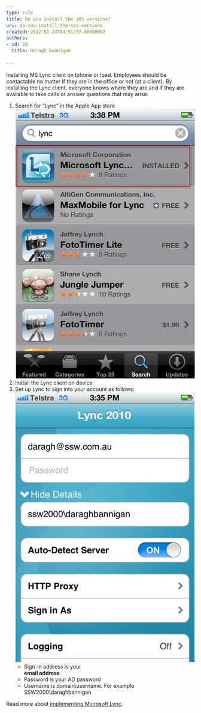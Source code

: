```yaml
---
type: rule
title: Do you install the iOS versions?
uri: do-you-install-the-ios-versions
created: 2012-01-24T04:51:57.0000000Z
authors:
- id: 28
  title: Daragh Bannigan

---
```


Installing MS Lync client on Iphone or Ipad. Employees should be contactable no matter if they are in the office or not  (at a client). By installing the Lync client, everyone knows where they are and if they are available to take calls or answer questions that may arise. 
1. Search for “Lync” in the Apple App store <br>      ![ Search for Lync application in App store.](Lync1.png)
2. Install the Lync client on device
3. Set up Lync to sign into your account as follows: <br>      ![ you just need to enter 3 fields](Lync2.png)
    - Sign-in address is your <br>            **email address**
    - Password is your AD password
    - Username is domain\username. For example SSW2000\daraghbannigan


Read more about     [implementing Microsoft Lync](http://www.ssw.com.au/ssw/Consulting/Lync.aspx).
